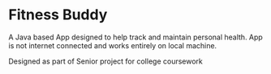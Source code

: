 # Fitness Buddy

A Java based App designed to help track and maintain personal health. App is not internet connected and works entirely on local machine.

Designed as part of Senior project for college coursework
